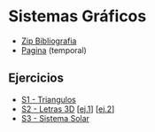 # Sistemas Gráficos

- [Zip Bibliografia](https://repo.dreamhosters.com/biblio-sg.zip)
- [Pagina](https://www.sg.fedemarino.com.ar/) (temporal)

## Ejercicios

- [S1 - Triangulos](https://n-zu.github.io/FIUBA_SG/clases/S1/03-Ejercicio-Triangulos.html)
- [S2 - Letras 3D](https://n-zu.github.io/FIUBA_SG/clases/S2/demoLetras3D/inicial.html) [[ej.1](https://n-zu.github.io/FIUBA_SG/clases/S2/demoLetras3D/ej1.html)] [[ej.2](https://n-zu.github.io/FIUBA_SG/clases/S2/demoLetras3D/ej2.html)]
- [S3 - Sistema Solar](https://n-zu.github.io/FIUBA_SG/clases/S3/ejercicioSistemaSolar/sistemaSolar2.html)
